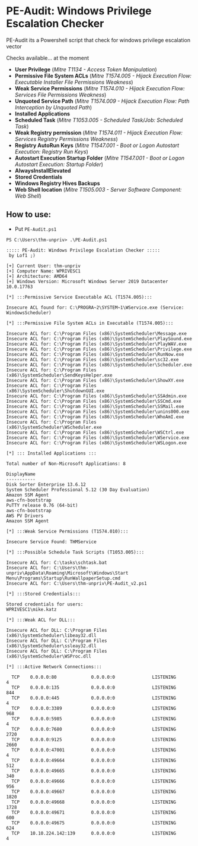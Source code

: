 # PE-Audit: Windows Privilege Escalation Checker
PE-Audit its a Powershell script that check for windows privilege escalation vector

Checks available... at the moment
- **User Privilege** (*Mitre T1134 - Access Token Manipulation*)
- **Permissive File System ACLs** (*Mitre T1574.005 - Hijack Execution Flow: Executable Installer File Permissions Weakness*)
- **Weak Service Permissions** (*Mitre T1574.010 - Hijack Execution Flow: Services File Permissions Weakness*)
- **Unquoted Service Path** (*Mitre T1574.009 - Hijack Execution Flow: Path Interception by Unquoted Path*)
- **Installed Applications**
- **Scheduled Task** (*Mitre T1053.005 - Scheduled Task/Job: Scheduled Task*)
- **Weak Registry permission** (*Mitre T1574.011 - Hijack Execution Flow: Services Registry Permissions Weakness*)
- **Registry AutoRun Keys** (*Mitre T1547.001 - Boot or Logon Autostart Execution: Registry Run Keys*)
- **Autostart Execution Startup Folder** (*Mitre T1547.001 - Boot or Logon Autostart Execution: Startup Folder*)
- **AlwaysInstallElevated**
- **Stored Credentials**
- **Windows Registry Hives Backups**
- **Web Shell location** (*Mitre T1505.003 - Server Software Component: Web Shell*)

## How to use:
- Put `PE-Audit.ps1`

```
PS C:\Users\thm-unpriv> .\PE-Audit.ps1

::::: PE-Audit: Windows Privilege Escalation Checker :::::
 by Lof1 ;)

[+] Current User: thm-unpriv
[+] Computer Name: WPRIVESC1
[+] Architecture: AMD64
[+] Windows Version: Microsoft Windows Server 2019 Datacenter 10.0.17763

[*] :::Permissive Service Executable ACL (T1574.005):::

Insecure ACL found for: C:\PROGRA~2\SYSTEM~1\WService.exe (Service: WindowsScheduler)

[*] :::Permissive File System ACLs in Executable (T1574.005):::

Insecure ACL for: C:\Program Files (x86)\SystemScheduler\Message.exe
Insecure ACL for: C:\Program Files (x86)\SystemScheduler\PlaySound.exe
Insecure ACL for: C:\Program Files (x86)\SystemScheduler\PlayWAV.exe
Insecure ACL for: C:\Program Files (x86)\SystemScheduler\Privilege.exe
Insecure ACL for: C:\Program Files (x86)\SystemScheduler\RunNow.exe
Insecure ACL for: C:\Program Files (x86)\SystemScheduler\sc32.exe
Insecure ACL for: C:\Program Files (x86)\SystemScheduler\Scheduler.exe
Insecure ACL for: C:\Program Files (x86)\SystemScheduler\SendKeysHelper.exe
Insecure ACL for: C:\Program Files (x86)\SystemScheduler\ShowXY.exe
Insecure ACL for: C:\Program Files (x86)\SystemScheduler\ShutdownGUI.exe
Insecure ACL for: C:\Program Files (x86)\SystemScheduler\SSAdmin.exe
Insecure ACL for: C:\Program Files (x86)\SystemScheduler\SSCmd.exe
Insecure ACL for: C:\Program Files (x86)\SystemScheduler\SSMail.exe
Insecure ACL for: C:\Program Files (x86)\SystemScheduler\unins000.exe
Insecure ACL for: C:\Program Files (x86)\SystemScheduler\WhoAmI.exe
Insecure ACL for: C:\Program Files (x86)\SystemScheduler\WScheduler.exe
Insecure ACL for: C:\Program Files (x86)\SystemScheduler\WSCtrl.exe
Insecure ACL for: C:\Program Files (x86)\SystemScheduler\WService.exe
Insecure ACL for: C:\Program Files (x86)\SystemScheduler\WSLogon.exe

[*] ::: Installed Applications :::

Total number of Non-Microsoft Applications: 8

DisplayName
-----------
Disk Sorter Enterprise 13.6.12
System Scheduler Professional 5.12 (30 Day Evaluation)
Amazon SSM Agent
aws-cfn-bootstrap
PuTTY release 0.76 (64-bit)
aws-cfn-bootstrap
AWS PV Drivers
Amazon SSM Agent

[*] :::Weak Service Permissions (T1574.010):::

Insecure Service Found: THMService

[*] :::Possible Schedule Task Scripts (T1053.005):::

Insecure ACL for: C:\tasks\schtask.bat
Insecure ACL for: C:\Users\thm-unpriv\AppData\Roaming\Microsoft\Windows\Start Menu\Programs\Startup\RunWallpaperSetup.cmd
Insecure ACL for: C:\Users\thm-unpriv\PE-Audit_v2.ps1

[*] :::Stored Credentials:::

Stored credentials for users:
WPRIVESC1\mike.katz

[*] :::Weak ACL for DLL:::

Insecure ACL for DLL: C:\Program Files (x86)\SystemScheduler\libeay32.dll
Insecure ACL for DLL: C:\Program Files (x86)\SystemScheduler\ssleay32.dll
Insecure ACL for DLL: C:\Program Files (x86)\SystemScheduler\WSProc.dll

[*] :::Active Network Connections:::

  TCP    0.0.0.0:80             0.0.0.0:0              LISTENING       4
  TCP    0.0.0.0:135            0.0.0.0:0              LISTENING       844
  TCP    0.0.0.0:445            0.0.0.0:0              LISTENING       4
  TCP    0.0.0.0:3389           0.0.0.0:0              LISTENING       968
  TCP    0.0.0.0:5985           0.0.0.0:0              LISTENING       4
  TCP    0.0.0.0:7680           0.0.0.0:0              LISTENING       2720
  TCP    0.0.0.0:9125           0.0.0.0:0              LISTENING       2660
  TCP    0.0.0.0:47001          0.0.0.0:0              LISTENING       4
  TCP    0.0.0.0:49664          0.0.0.0:0              LISTENING       512
  TCP    0.0.0.0:49665          0.0.0.0:0              LISTENING       340
  TCP    0.0.0.0:49666          0.0.0.0:0              LISTENING       956
  TCP    0.0.0.0:49667          0.0.0.0:0              LISTENING       1820
  TCP    0.0.0.0:49668          0.0.0.0:0              LISTENING       1728
  TCP    0.0.0.0:49671          0.0.0.0:0              LISTENING       600
  TCP    0.0.0.0:49675          0.0.0.0:0              LISTENING       624
  TCP    10.10.224.142:139      0.0.0.0:0              LISTENING       4
```
